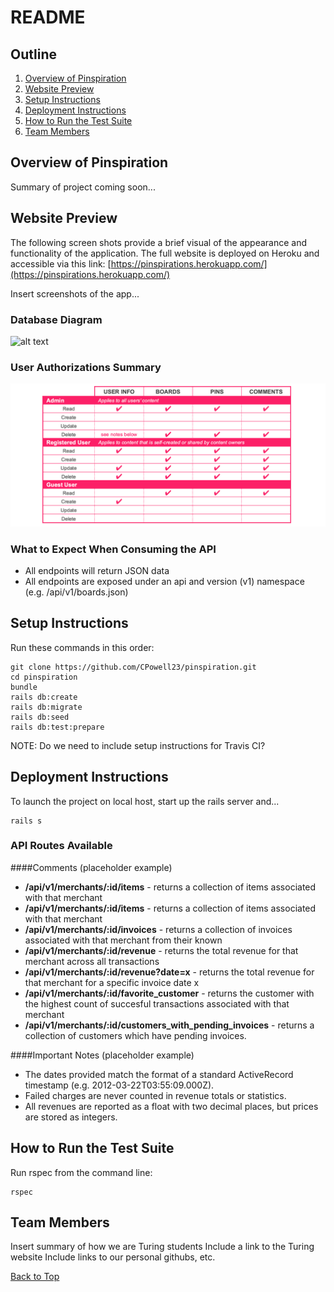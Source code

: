 # <a name="top"></a> README

## Outline
  1. [Overview of Pinspiration](#overview)
  2. [Website Preview](#preview)
  3. [Setup Instructions](#setup)
  4. [Deployment Instructions](#deploy)
  5. [How to Run the Test Suite](#test)
  6. [Team Members](#team)

## <a name="overview"></a> Overview of Pinspiration
Summary of project coming soon...

## <a name="preview"></a> Website Preview
The following screen shots provide a brief visual of the appearance and functionality of the application. The full website is deployed on Heroku and accessible via this link: [https://pinspirations.herokuapp.com/](https://pinspirations.herokuapp.com/)

Insert screenshots of the app...

### Database Diagram
![alt text][database]

[database]: linkTBD "Pinspirations Database Diagram"

### User Authorizations Summary
![alt text][authorizations]

[authorizations]: https://github.com/CPowell23/pinspiration/blob/master/authorizations_graphic.png "Pinspirations Authorizations Summary"

### What to Expect When Consuming the API
  - All endpoints will return JSON data
  - All endpoints are exposed under an api and version (v1) namespace (e.g. /api/v1/boards.json)

## <a name="setup"></a> Setup Instructions
Run these commands in this order:
```
git clone https://github.com/CPowell23/pinspiration.git
cd pinspiration
bundle
rails db:create
rails db:migrate
rails db:seed
rails db:test:prepare
```
NOTE: Do we need to include setup instructions for Travis CI?

## <a name="deploy"></a> Deployment Instructions
To launch the project on local host, start up the rails server and...
```
rails s
```
### <a name="routes"></a> API Routes Available

####Comments (placeholder example)
  - **/api/v1/merchants/:id/items** - returns a collection of items associated with that merchant
  - **/api/v1/merchants/:id/items** - returns a collection of items associated with that merchant
  - **/api/v1/merchants/:id/invoices** - returns a collection of invoices associated with that merchant from their known
  - **/api/v1/merchants/:id/revenue** - returns the total revenue for that merchant across all transactions
  - **/api/v1/merchants/:id/revenue?date=x** - returns the total revenue for that merchant for a specific invoice date x
  - **/api/v1/merchants/:id/favorite_customer** - returns the customer with the highest count of succesful transactions associated with that merchant
  - **/api/v1/merchants/:id/customers_with_pending_invoices** - returns a collection of customers which have pending invoices.

####Important Notes (placeholder example)
  - The dates provided match the format of a standard ActiveRecord timestamp (e.g. 2012-03-22T03:55:09.000Z).
  - Failed charges are never counted in revenue totals or statistics.
  - All revenues are reported as a float with two decimal places, but prices are stored as integers.
  

## <a name="test"></a> How to Run the Test Suite
Run rspec from the command line:
```
rspec
```

## <a name="team"></a> Team Members
Insert summary of how we are Turing students
Include a link to the Turing website
Include links to our personal githubs, etc.

[Back to Top](#top)
